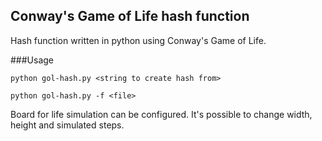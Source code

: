 ## Conway's Game of Life hash function
Hash function written in python using Conway's Game of Life.

###Usage

```python gol-hash.py <string to create hash from>```

```python gol-hash.py -f <file>```

Board for life simulation can be configured. It's possible to change width, height and simulated steps.